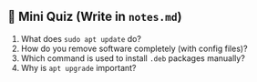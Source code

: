 ## 💬 **Mini Quiz (Write in `notes.md`)**

1. What does `sudo apt update` do?
2. How do you remove software completely (with config files)?
3. Which command is used to install `.deb` packages manually?
4. Why is `apt upgrade` important?
